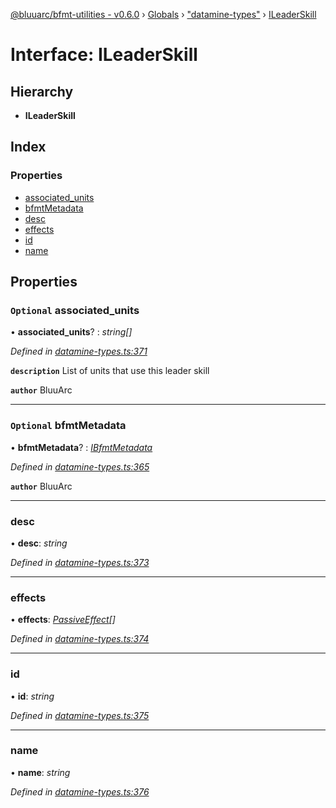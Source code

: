 [@bluuarc/bfmt-utilities - v0.6.0](../README.md) › [Globals](../globals.md) › ["datamine-types"](../modules/_datamine_types_.md) › [ILeaderSkill](_datamine_types_.ileaderskill.md)

# Interface: ILeaderSkill

## Hierarchy

* **ILeaderSkill**

## Index

### Properties

* [associated_units](_datamine_types_.ileaderskill.md#optional-associated_units)
* [bfmtMetadata](_datamine_types_.ileaderskill.md#optional-bfmtmetadata)
* [desc](_datamine_types_.ileaderskill.md#desc)
* [effects](_datamine_types_.ileaderskill.md#effects)
* [id](_datamine_types_.ileaderskill.md#id)
* [name](_datamine_types_.ileaderskill.md#name)

## Properties

### `Optional` associated_units

• **associated_units**? : *string[]*

*Defined in [datamine-types.ts:371](https://github.com/BluuArc/bfmt-utilities/blob/master/src/datamine-types.ts#L371)*

**`description`** List of units that use this leader skill

**`author`** BluuArc

___

### `Optional` bfmtMetadata

• **bfmtMetadata**? : *[IBfmtMetadata](_datamine_types_.ibfmtmetadata.md)*

*Defined in [datamine-types.ts:365](https://github.com/BluuArc/bfmt-utilities/blob/master/src/datamine-types.ts#L365)*

**`author`** BluuArc

___

###  desc

• **desc**: *string*

*Defined in [datamine-types.ts:373](https://github.com/BluuArc/bfmt-utilities/blob/master/src/datamine-types.ts#L373)*

___

###  effects

• **effects**: *[PassiveEffect](../modules/_datamine_types_.md#passiveeffect)[]*

*Defined in [datamine-types.ts:374](https://github.com/BluuArc/bfmt-utilities/blob/master/src/datamine-types.ts#L374)*

___

###  id

• **id**: *string*

*Defined in [datamine-types.ts:375](https://github.com/BluuArc/bfmt-utilities/blob/master/src/datamine-types.ts#L375)*

___

###  name

• **name**: *string*

*Defined in [datamine-types.ts:376](https://github.com/BluuArc/bfmt-utilities/blob/master/src/datamine-types.ts#L376)*
